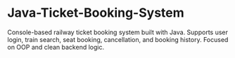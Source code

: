 # Java-Ticket-Booking-System
Console-based railway ticket booking system built with Java. Supports user login, train search, seat booking, cancellation, and booking history. Focused on OOP and clean backend logic.
